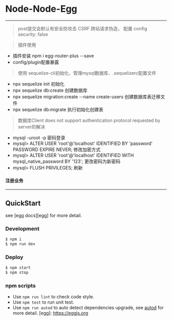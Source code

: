 # Node-Node-Egg

---

> post提交会默认有安全防攻击 CSRF 跨站请求伪造， 配置 config security: false

> 插件使用

- 插件安装 npm i egg-router-plus --save
- config/plugin配置暴露


> 使用 sequelize-cli初始化、管理mysql数据库、.sequelizerc配置文件

- npx sequelize init 初始化
- npx sequelize db:create 创建数据库
- npx sequelize migration:create --name create-users 创建数据库表迁移文件
- npx sequelize db:migrate 执行初始化创建表


> 数据库Client does not support authentication protocol requested by server的解决

- mysql -uroot -p 密码登录
- mysql> ALTER USER 'root'@'localhost' IDENTIFIED BY 'password' PASSWORD EXPIRE NEVER;  修改加密方式
- mysql> ALTER USER 'root'@'localhost' IDENTIFIED WITH mysql_native_password BY '123'; 更改密码为新密码
- mysql> FLUSH PRIVILEGES;  刷新


#### 注册业务



---

## QuickStart
<!-- add docs here for user -->
see [egg docs][egg] for more detail.
### Development
```bash
$ npm i
$ npm run dev
```
### Deploy
```bash
$ npm start
$ npm stop
```
### npm scripts
- Use `npm run lint` to check code style.
- Use `npm test` to run unit test.
- Use `npm run autod` to auto detect dependencies upgrade, see [autod](https://www.npmjs.com/package/autod) for more detail.
[egg]: https://eggjs.org
